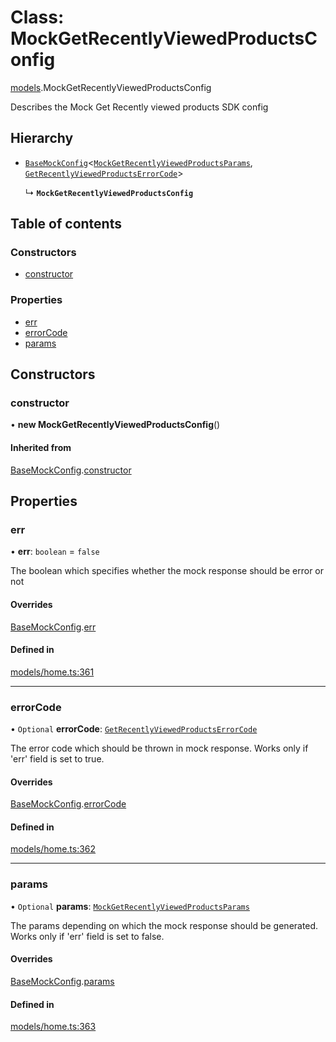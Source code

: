 # Class: MockGetRecentlyViewedProductsConfig

[models](../wiki/models).MockGetRecentlyViewedProductsConfig

Describes the Mock Get Recently viewed products SDK config

## Hierarchy

- [`BaseMockConfig`](../wiki/models.BaseMockConfig)<[`MockGetRecentlyViewedProductsParams`](../wiki/models.MockGetRecentlyViewedProductsParams), [`GetRecentlyViewedProductsErrorCode`](../wiki/models.GetRecentlyViewedProductsErrorCode)\>

  ↳ **`MockGetRecentlyViewedProductsConfig`**

## Table of contents

### Constructors

- [constructor](../wiki/models.MockGetRecentlyViewedProductsConfig#constructor)

### Properties

- [err](../wiki/models.MockGetRecentlyViewedProductsConfig#err)
- [errorCode](../wiki/models.MockGetRecentlyViewedProductsConfig#errorcode)
- [params](../wiki/models.MockGetRecentlyViewedProductsConfig#params)

## Constructors

### constructor

• **new MockGetRecentlyViewedProductsConfig**()

#### Inherited from

[BaseMockConfig](../wiki/models.BaseMockConfig).[constructor](../wiki/models.BaseMockConfig#constructor)

## Properties

### err

• **err**: `boolean` = `false`

The boolean which specifies whether the mock response should be error or not

#### Overrides

[BaseMockConfig](../wiki/models.BaseMockConfig).[err](../wiki/models.BaseMockConfig#err)

#### Defined in

[models/home.ts:361](https://gitlab.com/baliganikhil/blackmirror-sdk/-/blob/349365c/src/models/home.ts#L361)

___

### errorCode

• `Optional` **errorCode**: [`GetRecentlyViewedProductsErrorCode`](../wiki/models.GetRecentlyViewedProductsErrorCode)

The error code which should be thrown in mock response. Works only if 'err' field is set to true.

#### Overrides

[BaseMockConfig](../wiki/models.BaseMockConfig).[errorCode](../wiki/models.BaseMockConfig#errorcode)

#### Defined in

[models/home.ts:362](https://gitlab.com/baliganikhil/blackmirror-sdk/-/blob/349365c/src/models/home.ts#L362)

___

### params

• `Optional` **params**: [`MockGetRecentlyViewedProductsParams`](../wiki/models.MockGetRecentlyViewedProductsParams)

The params depending on which the mock response should be generated. Works only if 'err' field is set to false.

#### Overrides

[BaseMockConfig](../wiki/models.BaseMockConfig).[params](../wiki/models.BaseMockConfig#params)

#### Defined in

[models/home.ts:363](https://gitlab.com/baliganikhil/blackmirror-sdk/-/blob/349365c/src/models/home.ts#L363)
